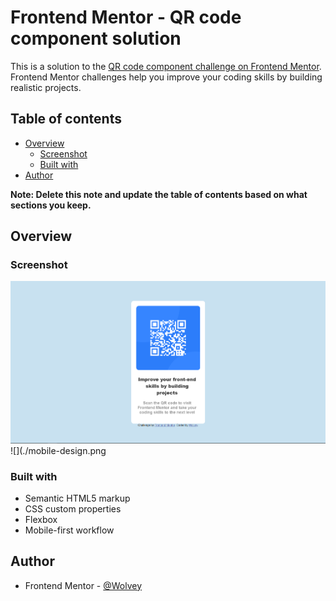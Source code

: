 # Frontend Mentor - QR code component solution

This is a solution to the [QR code component challenge on Frontend Mentor](https://www.frontendmentor.io/challenges/qr-code-component-iux_sIO_H). Frontend Mentor challenges help you improve your coding skills by building realistic projects. 

## Table of contents

- [Overview](#overview)
  - [Screenshot](#screenshot)
  - [Built with](#built-with)
- [Author](#author)

**Note: Delete this note and update the table of contents based on what sections you keep.**

## Overview

### Screenshot

![](./desktop-design.png)
![](./mobile-design.png

### Built with

- Semantic HTML5 markup
- CSS custom properties
- Flexbox
- Mobile-first workflow

## Author
- Frontend Mentor - [@Wolvey](https://www.frontendmentor.io/profile/MRWOLVEY)

